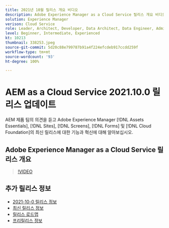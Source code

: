 ```yaml
---
title: 2021년 10월 릴리스 개요 비디오
description: Adobe Experience Manager as a Cloud Service 릴리스 개요 비디오 2021.10.0.
solution: Experience Manager
verison: Cloud Service
role: Leader, Architect, Developer, Data Architect, Data Engineer, Admin, User
level: Beginner, Intermediate, Experienced
kt: 10213
thumbnail: 338253.jpeg
source-git-commit: 5d20c88e799787b91a4f224efcdeb917ccdd259f
workflow-type: tm+mt
source-wordcount: '93'
ht-degree: 100%

---
```


# AEM as a Cloud Service 2021.10.0 릴리스 업데이트

AEM 제품 팀의 의견을 듣고 Adobe Experience Manager [!DNL Assets Essentials], [!DNL Sites], [!DNL Screens], [!DNL Forms] 및 [!DNL Cloud Foundation]의 최신 릴리스에 대한 기능과 혁신에 대해 알아보십시오.

## Adobe Experience Manager as a Cloud Service 릴리스 개요

>[!VIDEO](https://video.tv.adobe.com/v/338253/?quality=12&learn=on)


## 추가 릴리스 정보

* [2021-10-0 릴리스 정보](https://experienceleague.adobe.com/docs/experience-manager-cloud-service/content/release-notes/release-notes/2021/release-notes-2021-10-0.html)
* [최신 릴리스 정보](https://experienceleague.adobe.com/docs/experience-manager-cloud-service/content/release-notes/home.html)
* [릴리스 로드맵](https://experienceleague.adobe.com/docs/experience-manager-release-information/aem-release-updates/update-releases-roadmap.html)
* [프리릴리스 정보](https://experienceleague.adobe.com/docs/experience-manager-cloud-service/content/release-notes/prerelease.html)
